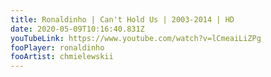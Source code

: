 ```yaml
---
title: Ronaldinho | Can't Hold Us | 2003-2014 | HD
date: 2020-05-09T10:16:40.831Z
youTubeLink: https://www.youtube.com/watch?v=lCmeaiLiZPg
fooPlayer: ronaldinho
fooArtist: chmielewskii
---
```

